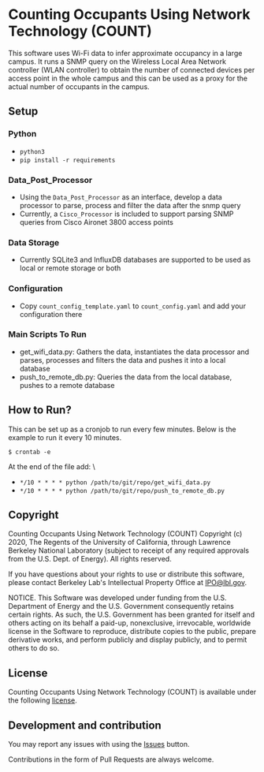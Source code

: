 # Counting Occupants Using Network Technology (COUNT)
This software uses Wi-Fi data to infer approximate occupancy in a large campus. It runs a SNMP query on the Wireless Local Area Network controller (WLAN controller) to obtain the number of connected devices per access point in the whole campus and this can be used as a proxy for the actual number of occupants in the campus.  

## Setup

### Python 
* `python3`
* `pip install -r requirements`

### Data_Post_Processor

* Using the `Data_Post_Processor` as an interface, develop a data processor to parse, process and filter the data after the snmp query
* Currently, a `Cisco_Processor` is included to support parsing SNMP queries from Cisco Aironet 3800 access points

### Data Storage
 
* Currently SQLite3 and InfluxDB databases are supported to be used as local or remote storage or both
 
### Configuration

* Copy `count_config_template.yaml` to `count_config.yaml` and add your configuration there

### Main Scripts To Run

* get_wifi_data.py: Gathers the data, instantiates the data processor and parses, processes and filters the data and pushes it into a local database
* push_to_remote_db.py: Queries the data from the local database, pushes to a remote database 

## How to Run? 
This can be set up as a cronjob to run every few minutes. Below is the example to run it every 10 minutes.

`$ crontab -e` 

At the end of the file add: \
* `*/10 * * * * python /path/to/git/repo/get_wifi_data.py`
* `*/10 * * * * python /path/to/git/repo/push_to_remote_db.py`

## Copyright

Counting Occupants Using Network Technology (COUNT) Copyright (c) 2020,
The Regents of the University of California, through Lawrence Berkeley National
Laboratory (subject to receipt of any required approvals from the U.S. Dept. of
Energy).  All rights reserved.

If you have questions about your rights to use or distribute this software,
please contact Berkeley Lab's Intellectual Property Office at IPO@lbl.gov.

NOTICE.  This Software was developed under funding from the U.S. Department
of Energy and the U.S. Government consequently retains certain rights.  As
such, the U.S. Government has been granted for itself and others acting on
its behalf a paid-up, nonexclusive, irrevocable, worldwide license in the
Software to reproduce, distribute copies to the public, prepare derivative 
works, and perform publicly and display publicly, and to permit others to do so.

## License

Counting Occupants Using Network Technology (COUNT) is available under the following [license](https://github.com/LBNL-ETA/COUNT/blob/main/LICENSE.txt).

## Development and contribution

You may report any issues with using the [Issues](https://github.com/LBNL-ETA/COUNT/issues) button.

Contributions in the form of Pull Requests are always welcome.
